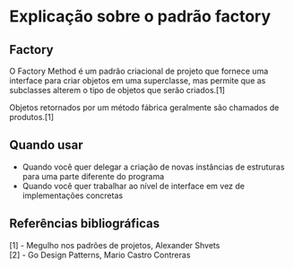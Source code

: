 # Explicação sobre o padrão factory

## Factory
O Factory Method é um padrão criacional de projeto que
fornece uma interface para criar objetos em uma superclasse,
mas permite que as subclasses alterem o tipo de objetos que
serão criados.[1]

Objetos retornados por um método fábrica geralmente são chamados de produtos.[1]

## Quando usar
* Quando você quer delegar a criação de novas instâncias de estruturas para uma parte diferente do programa
* Quando você quer trabalhar ao nível de interface em vez de implementações concretas

## Referências bibliográficas
[1] - Megulho nos padrões de projetos, Alexander Shvets  
[2] - Go Design Patterns, Mario Castro Contreras  
